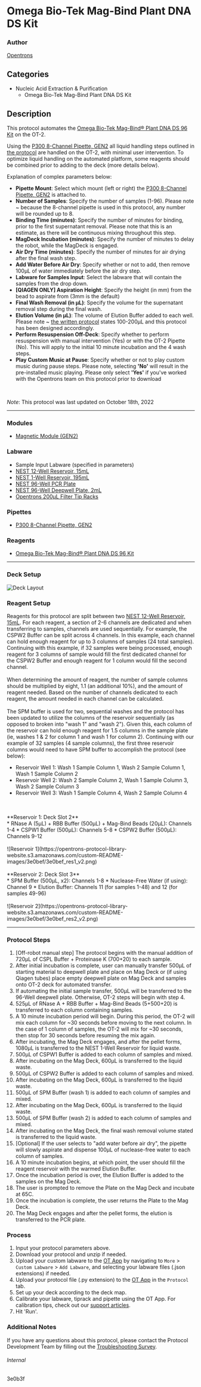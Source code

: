 # Omega Bio-Tek Mag-Bind Plant DNA DS Kit

### Author
[Opentrons](https://opentrons.com/)

## Categories
* Nucleic Acid Extraction & Purification
	* Omega Bio-Tek Mag-Bind Plant DNA DS Kit

## Description
This protocol automates the [Omega Bio-Tek Mag-Bind® Plant DNA DS 96 Kit](https://www.omegabiotek.com/product/plant-extraction-mag-bind-plant-dna-ds-96/) on the OT-2.

Using the [P300 8-Channel Pipette, GEN2](https://shop.opentrons.com/8-channel-electronic-pipette/) all liquid handling steps outlined in [the protocol](https://s3.amazonaws.com/pf-upload-01/u-4256/0/2021-12-14/kf03tt7/Omega%20BioTek%20Mag-Bind%20Plant%20DNA%20extraction%20automation%20protocol.pdf) are handled on the OT-2, with minimal user intervention. To optimize liquid handling on the automated platform, some reagents should be combined prior to adding to the deck (more details below).

Explanation of complex parameters below:
* **Pipette Mount**: Select which mount (left or right) the [P300 8-Channel Pipette, GEN2](https://shop.opentrons.com/8-channel-electronic-pipette/) is attached to.
* **Number of Samples**: Specify the number of samples (1-96). Please note ~ because the 8-channel pipette is used in this protocol, any number will be rounded up to 8.
* **Binding Time (minutes)**: Specify the number of minutes for binding, prior to the first supernatant removal. Please note that this is an estimate, as there will be continuous mixing throughout this step.
* **MagDeck Incubation (minutes)**: Specify the number of minutes to delay the robot, while the MagDeck is engaged.
* **Air Dry Time (minutes)**: Specify the number of minutes for air drying after the final wash step.
* **Add Water Before Air Dry**: Specify whether or not to add, then remove 100µL of water immediately before the air dry step.
* **Labware for Samples Input**: Select the labware that will contain the samples from the drop down.
* **[QIAGEN ONLY] Aspiration Height**: Specify the height (in mm) from the bead to aspirate from (3mm is the default)
* **Final Wash Removal (in µL)**: Specify the volume for the supernatant removal step during the final wash.
* **Elution Volume (in µL)**: The volume of Elution Buffer added to each well. Please note ~ [the written protocol](https://s3.amazonaws.com/pf-upload-01/u-4256/0/2021-12-14/kf03tt7/Omega%20BioTek%20Mag-Bind%20Plant%20DNA%20extraction%20automation%20protocol.pdf) states 100-200µL and this protocol has been designed accordingly.
* **Perform Resuspension Off-Deck**: Specify whether to perform resuspension with manual intervention (Yes) or with the OT-2 Pipette (No). This will apply to the initial 10 minute incubation and the 4 wash steps.
* **Play Custom Music at Pause**: Specify whether or not to play custom music during pause steps. Please note, selecting **'No'** will result in the pre-installed music playing. Please only select **'Yes'** if you've worked with the Opentrons team on this protocol prior to download
</br>

*Note*: This protocol was last updated on October 18th, 2022

---

### Modules
* [Magnetic Module (GEN2)](https://shop.opentrons.com/collections/hardware-modules/products/magdeck)

### Labware
* Sample Input Labware (specified in parameters)
* [NEST 12-Well Reservoir, 15mL](https://shop.opentrons.com/nest-12-well-reservoirs-15-ml/)
* [NEST 1-Well Reservoir, 195mL](https://shop.opentrons.com/nest-1-well-reservoirs-195-ml/)
* [NEST 96-Well PCR Plate](https://shop.opentrons.com/nest-0-1-ml-96-well-pcr-plate-full-skirt/)
* [NEST 96-Well Deepwell Plate, 2mL](https://shop.opentrons.com/nest-2-ml-96-well-deep-well-plate-v-bottom/)
* [Opentrons 200µL Filter Tip Racks](https://shop.opentrons.com/opentrons-200ul-filter-tips/)

### Pipettes
* [P300 8-Channel Pipette, GEN2](https://shop.opentrons.com/8-channel-electronic-pipette/)


### Reagents
* [Omega Bio-Tek Mag-Bind® Plant DNA DS 96 Kit](https://www.omegabiotek.com/product/plant-extraction-mag-bind-plant-dna-ds-96/)

---

### Deck Setup
![Deck Layout](https://opentrons-protocol-library-website.s3.amazonaws.com/custom-README-images/3e0bef/3e0bef_deck_v2.png)

### Reagent Setup
Reagents for this protocol are split between two [NEST 12-Well Reservoir, 15mL](https://shop.opentrons.com/nest-12-well-reservoirs-15-ml/). For each reagent, a section of 2-6 channels are dedicated and when transferring to samples, channels are used sequentially. For example, the CSPW2 Buffer can be split across 4 channels. In this example, each channel can hold enough reagent for up to 3 columns of samples (24 total samples). Continuing with this example, if 32 samples were being processed, enough reagent for 3 columns of sample would fill the first dedicated channel for the CSPW2 Buffer and enough reagent for 1 column would fill the second channel.</br>
</br>
When determining the amount of reagent, the number of sample columns should be multiplied by eight, 1.1 (an additional 10%), and the amount of reagent needed. Based on the number of channels dedicated to each reagent, the amount needed in each channel can be calculated.</br>
</br>
The SPM buffer is used for two, sequential washes and the protocol has been updated to utilize the columns of the reservoir sequentially (as opposed to broken into "wash 1" and "wash 2"). Given this, each column of the reservoir can hold enough reagent for 1.5 columns in the sample plate (ie, washes 1 & 2 for column 1 and wash 1 for column 2). Continuing with our example of 32 samples (4 sample columns), the first three reservoir columns would need to have SPM buffer to accomplish the protocol (see below):</br>
* Reservoir Well 1: Wash 1 Sample Column 1, Wash 2 Sample Column 1, Wash 1 Sample Column 2
* Reservoir Well 2: Wash 2 Sample Column 2, Wash 1 Sample Column 3, Wash 2 Sample Column 3
* Reservoir Well 3: Wash 1 Sample Column 4, Wash 2 Sample Column 4
</br>
</br>
**Reservoir 1: Deck Slot 2**</br>
* RNase A (5µL) + RBB Buffer (500µL) + Mag-Bind Beads (20µL): Channels 1-4
* CSPW1 Buffer (500µL): Channels 5-8
* CSPW2 Buffer (500µL): Channels 9-12
</br>
</br>
![Reservoir 1](https://opentrons-protocol-library-website.s3.amazonaws.com/custom-README-images/3e0bef/3e0bef_res1_v2.png)
</br>
</br>
**Reservoir 2: Deck Slot 3**</br>
* SPM Buffer (500µL, x2): Channels 1-8
* Nuclease-Free Water (if using): Channel 9
* Elution Buffer: Channels 11 (for samples 1-48) and 12 (for samples 49-96)
</br>
</br>
![Reservoir 2](https://opentrons-protocol-library-website.s3.amazonaws.com/custom-README-images/3e0bef/3e0bef_res2_v2.png)

---

### Protocol Steps
1. [Off-robot manual step] The protocol begins with the manual addition of 720µL of CSPL Buffer + Proteinase K (700+20) to each sample.
2. After initial incubation is complete, user can manually transfer 500µL of starting material to deepwell plate and place on Mag Deck or (if using Qiagen tubes) place empty deepwell plate on Mag Deck and samples onto OT-2 deck for automated transfer.
3. If automating the initial sample transfer, 500µL will be transferred to the 96-Well deepwell plate. Otherwise, OT-2 steps will begin with step 4.
4. 525µL of RNase A + RBB Buffer + Mag-Bind Beads (5+500+20) is transferred to each column containing samples.
5. A 10 minute incubation period will begin. During this period, the OT-2 will mix each column for ~30 seconds before moving to the next column. In the case of 1 column of samples, the OT-2 will mix for ~30 seconds, then stop for 30 seconds before resuming the mix again.
6. After incubating, the Mag Deck engages, and after the pellet forms, 1080µL is transferred to the NEST 1-Well Reservoir for liquid waste.
7. 500µL of CSPW1 Buffer is added to each column of samples and mixed.
8. After incubating on the Mag Deck, 600µL is transferred to the liquid waste.
9. 500µL of CSPW2 Buffer is added to each column of samples and mixed.
10. After incubating on the Mag Deck, 600µL is transferred to the liquid waste.
11. 500µL of SPM Buffer (wash 1) is added to each column of samples and mixed.
12. After incubating on the Mag Deck, 600µL is transferred to the liquid waste.
13. 500µL of SPM Buffer (wash 2) is added to each column of samples and mixed.
14. After incubating on the Mag Deck, the final wash removal volume stated is transferred to the liquid waste.
15. [Optional] If the user selects to "add water before air dry", the pipette will slowly aspirate and dispense 100µL of nuclease-free water to each column of samples.
16. A 10 minute incubation begins, at which point, the user should fill the reagent reservoir with the warmed Elution Buffer.
17. Once the incubation period is over, the Elution Buffer is added to the samples on the Mag Deck.
18. The user is prompted to remove the Plate on the Mag Deck and incubate at 65C.
19. Once the incubation is complete, the user returns the Plate to the Mag Deck.
20. The Mag Deck engages and after the pellet forms, the elution is transferred to the PCR plate.

### Process
1. Input your protocol parameters above.
2. Download your protocol and unzip if needed.
3. Upload your custom labware to the [OT App](https://opentrons.com/ot-app) by navigating to `More` > `Custom Labware` > `Add Labware`, and selecting your labware files (.json extensions) if needed.
4. Upload your protocol file (.py extension) to the [OT App](https://opentrons.com/ot-app) in the `Protocol` tab.
5. Set up your deck according to the deck map.
6. Calibrate your labware, tiprack and pipette using the OT App. For calibration tips, check out our [support articles](https://support.opentrons.com/en/collections/1559720-guide-for-getting-started-with-the-ot-2).
7. Hit 'Run'.

### Additional Notes
If you have any questions about this protocol, please contact the Protocol Development Team by filling out the [Troubleshooting Survey](https://protocol-troubleshooting.paperform.co/).

###### Internal
3e0b3f
